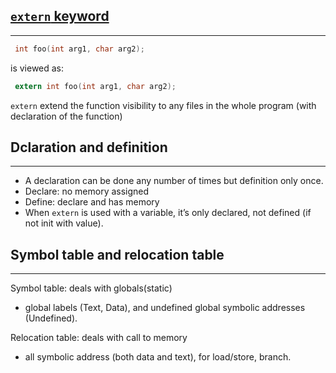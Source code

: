 ## [`extern` keyword](https://www.geeksforgeeks.org/understanding-extern-keyword-in-c/)
---
```c
 int foo(int arg1, char arg2);
```
is viewed as:
```c
 extern int foo(int arg1, char arg2);
```
``extern`` extend the function visibility to any files in the whole program (with declaration of the function)

## Dclaration and definition
---
- A declaration can be done any number of times but definition only once.
- Declare: no memory assigned
- Define: declare and has memory
- When `extern` is used with a variable, it’s only declared, not defined (if not init with value).

## Symbol table and relocation table
---
Symbol table: deals with globals(static)
- global labels (Text, Data), and undefined global symbolic addresses (Undefined).

Relocation table: deals with call to memory
- all symbolic address (both data and text), for load/store, branch.
